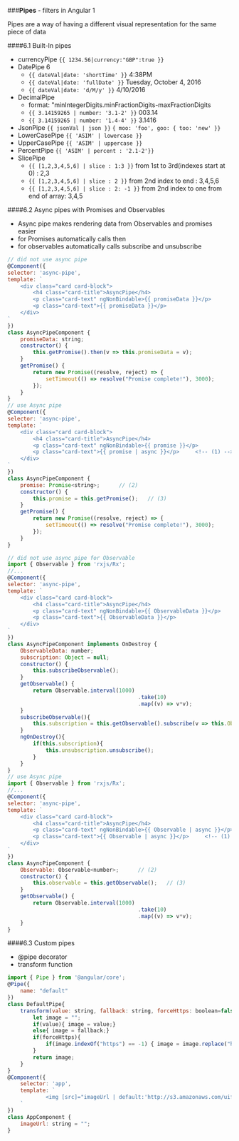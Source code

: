 ###**Pipes** - filters in Angular 1

Pipes are a way of having a different visual representation for the same piece of data

####6.1 Built-In pipes

- currencyPipe `{{ 1234.56|currency:"GBP":true }}`
- DatePipe 6
	-  `{{ dateVal|date: 'shortTime' }}`  4:38PM
	-  `{{ dateVal|date: 'fullDate' }}`   Tuesday, October 4, 2016
	-  `{{ dateVal|date: 'd/M/y' }}`      4/10/2016
- DecimalPipe  
	- format:   "minIntegerDigits.minFractionDigits-maxFractionDigits
	- `{{ 3.14159265 | number: '3.1-2' }}`  003.14
	- `{{ 3.14159265 | number: '1.4-4' }}`  3.1416
- JsonPipe   `{{ jsonVal | json }}`   `{ moo: 'foo', goo: { too: 'new' }}`
- LowerCasePipe    `{{ 'ASIM' | lowercase }}`
- UpperCasePipe    `{{ 'ASIM' | uppercase }}`
- PercentPipe    `{{ 'ASIM' | percent : '2.1-2'}}`
- SlicePipe
	- `{{ [1,2,3,4,5,6] | slice : 1:3 }}`    from 1st to 3rd(indexes start at 0)    : 2,3
	- `{{ [1,2,3,4,5,6] | slice : 2 }}`      from 2nd index to end                  : 3,4,5,6
	- `{{ [1,2,3,4,5,6] | slice : 2: -1 }}`  from 2nd index to one from end of array: 3,4,5

####6.2 Async pipes with Promises and Observables

- Async pipe makes rendering data from Observables and promises easier
- for Promises automatically calls then
- for observables automatically calls subscribe and unsubscribe

```javascript
// did not use async pipe
@Component({
selector: 'async-pipe',
template: `
	<div class="card card-block">
		<h4 class="card-title">AsyncPipe</h4>
		<p class="card-text" ngNonBindable>{{ promiseData }}</p>
		<p class="card-text">{{ promiseData }}</p>
	</div>
`
})
class AsyncPipeComponent {
	promiseData: string;
	constructor() {
		this.getPromise().then(v => this.promiseData = v);
	}
	getPromise() {
		return new Promise((resolve, reject) => {
			setTimeout(() => resolve("Promise complete!"), 3000);
		});
	}
}
// use Async pipe
@Component({
selector: 'async-pipe',
template: `
	<div class="card card-block">
		<h4 class="card-title">AsyncPipe</h4>
		<p class="card-text" ngNonBindable>{{ promise }}</p>
		<p class="card-text">{{ promise | async }}</p>     <!-- (1) -->
	</div>
`
})
class AsyncPipeComponent {
	promise: Promise<string>;      // (2)
	constructor() {
		this.promise = this.getPromise();   // (3)
	}
	getPromise() {
		return new Promise((resolve, reject) => {
			setTimeout(() => resolve("Promise complete!"), 3000);
		});
	}
}
```

```javascript
// did not use async pipe for Observable
import { Observable } from 'rxjs/Rx';
//...
@Component({
selector: 'async-pipe',
template: `
	<div class="card card-block">
		<h4 class="card-title">AsyncPipe</h4>
		<p class="card-text" ngNonBindable>{{ ObservableData }}</p>
		<p class="card-text">{{ ObservableData }}</p>
	</div>
`
})
class AsyncPipeComponent implements OnDestroy {
	ObservableData: number;
	subscription: Object = null;
	constructor() {
		this.subscribeObservable();
	}
	getObservable() {
		return Observable.interval(1000)
										 .take(10)
										 .map((v) => v*v);
	}
	subscribeObservable(){
		this.subscription = this.getObservable().subscribe(v => this.ObservableData = v);
	}
	ngOnDestroy(){
		if(this.subscription){
			this.unsubscription.unsubscribe();
		}
	}
}
// use Async pipe
import { Observable } from 'rxjs/Rx';
//...
@Component({
selector: 'async-pipe',
template: `
	<div class="card card-block">
		<h4 class="card-title">AsyncPipe</h4>
		<p class="card-text" ngNonBindable>{{ Observable | async }}</p>
		<p class="card-text">{{ Observable | async }}</p>     <!-- (1) -->
	</div>
`
})
class AsyncPipeComponent {
	Observable: Observable<number>;      // (2)
	constructor() {
		this.observable = this.getObservable();   // (3)
	}
	getObservable() {
		return Observable.interval(1000)
										 .take(10)
										 .map((v) => v*v);
	}
}
```

####6.3 Custom pipes 

- @pipe decorator
- transform function

```javascript
import { Pipe } from '@angular/core';
@Pipe({
	name: "default"
})
class DefaultPipe{
	transform(value: string, fallback: string, forceHttps: boolean=false) : string {
		let image = "";
		if(value){ image = value;}
		else{ image = fallback;}
		if(forceHttps){
			if(image.indexOf("https") == -1) { image = image.replace("http","https"); }
		}
		return image;
	}
}
@Component({
	selector: 'app',
	template: `
			<img [src]="imageUrl | default:'http://s3.amazonaws.com/uifaces/faces/twitter/sillyleo/128.jpg':true"/>
	`
})
class AppComponent {
	imageUrl: string = "";
}
```
